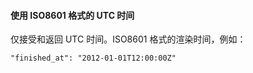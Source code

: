 #### 使用 ISO8601 格式的 UTC 时间

仅接受和返回 UTC 时间。ISO8601 格式的渲染时间，例如：

```
"finished_at": "2012-01-01T12:00:00Z"
```